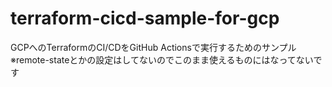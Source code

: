 # terraform-cicd-sample-for-gcp

GCPへのTerraformのCI/CDをGitHub Actionsで実行するためのサンプル  
※remote-stateとかの設定はしてないのでこのまま使えるものにはなってないです
